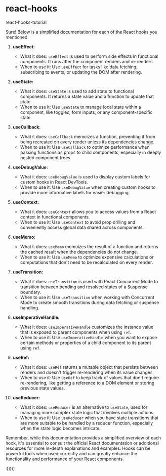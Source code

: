 # react-hooks
react-hooks-tutorial

Sure! Below is a simplified documentation for each of the React hooks you mentioned:

1. **useEffect:**
   - What it does: `useEffect` is used to perform side effects in functional components. It runs after the component renders and re-renders.
   - When to use it: Use `useEffect` for tasks like data fetching, subscribing to events, or updating the DOM after rendering.

2. **useState:**
   - What it does: `useState` is used to add state to functional components. It returns a state value and a function to update that state.
   - When to use it: Use `useState` to manage local state within a component, like toggles, form inputs, or any component-specific state.

3. **useCallback:**
   - What it does: `useCallback` memoizes a function, preventing it from being recreated on every render unless its dependencies change.
   - When to use it: Use `useCallback` to optimize performance when passing functions as props to child components, especially in deeply nested component trees.

4. **useDebugValue:**
   - What it does: `useDebugValue` is used to display custom labels for custom hooks in React DevTools.
   - When to use it: Use `useDebugValue` when creating custom hooks to provide more informative labels for easier debugging.

5. **useContext:**
   - What it does: `useContext` allows you to access values from a React context in functional components.
   - When to use it: Use `useContext` to avoid prop drilling and conveniently access global data shared across components.

6. **useMemo:**
   - What it does: `useMemo` memoizes the result of a function and returns the cached result when the dependencies do not change.
   - When to use it: Use `useMemo` to optimize expensive calculations or computations that don't need to be recalculated on every render.

7. **useTransition:**
   - What it does: `useTransition` is used with React Concurrent Mode to transition between pending and resolved states of a Suspense boundary.
   - When to use it: Use `useTransition` when working with Concurrent Mode to create smooth transitions during data fetching or suspense handling.

8. **useImperativeHandle:**
   - What it does: `useImperativeHandle` customizes the instance value that is exposed to parent components when using `ref`.
   - When to use it: Use `useImperativeHandle` when you want to expose certain methods or properties of a child component to its parent using `ref`.

9. **useRef:**
   - What it does: `useRef` returns a mutable object that persists between renders and doesn't trigger re-rendering when its value changes.
   - When to use it: Use `useRef` to keep track of values that don't require re-rendering, like getting a reference to a DOM element or storing previous state values.

10. **useReducer:**
    - What it does: `useReducer` is an alternative to `useState`, used for managing more complex state logic that involves multiple actions.
    - When to use it: Use `useReducer` when you have state transitions that are more suitable to be handled by a reducer function, especially when the state logic becomes intricate.

Remember, while this documentation provides a simplified overview of each hook, it's essential to consult the official React documentation or additional resources for more in-depth explanations and examples. Hooks can be powerful tools when used correctly and can greatly enhance the functionality and performance of your React components.

:))))) 
